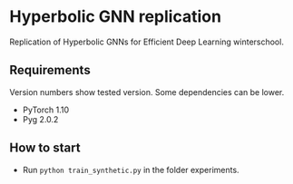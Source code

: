 # Hyperbolic GNN replication

Replication of Hyperbolic GNNs for Efficient Deep Learning winterschool.

## Requirements
Version numbers show tested version. Some dependencies can be lower.
- PyTorch 1.10
- Pyg 2.0.2

## How to start
- Run `python train_synthetic.py` in the folder experiments.